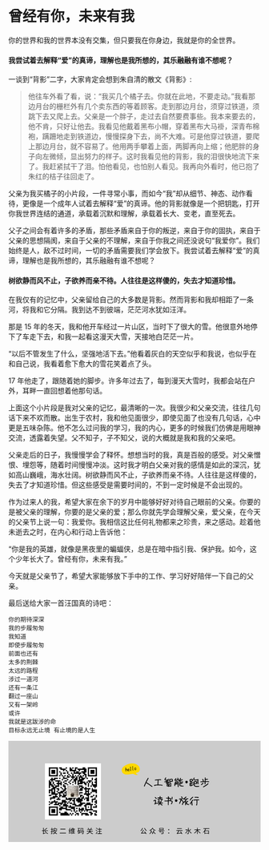 # 曾经有你，未来有我

你的世界和我的世界本没有交集，但只要我在你身边，我就是你的全世界。

#### 我尝试着去解释“爱”的真谛，理解也是我所想的，其乐融融有谁不想呢？

一谈到“背影”二字，大家肯定会想到朱自清的散文《背影》:

> 他往车外看了看，说：“我买几个橘子去。你就在此地，不要走动。”我看那边月台的栅栏外有几个卖东西的等着顾客。走到那边月台，须穿过铁道，须跳下去又爬上去。父亲是一个胖子，走过去自然要费事些。我本来要去的，他不肯，只好让他去。我看见他戴着黑布小帽，穿着黑布大马褂，深青布棉袍，蹒跚地走到铁道边，慢慢探身下去，尚不大难。可是他穿过铁道，要爬上那边月台，就不容易了。他用两手攀着上面，两脚再向上缩；他肥胖的身子向左微倾，显出努力的样子。这时我看见他的背影，我的泪很快地流下来了。我赶紧拭干了泪。怕他看见，也怕别人看见。我再向外看时，他已抱了朱红的桔子往回走了。

父亲为我买橘子的小片段，一件寻常小事，而如今“我”却从细节、神态、动作看待，更像是一个成年人试着去解释“爱”的真谛。他的背影就像是一个把钥匙，打开你我世界连结的通道，承载着沉默和理解，承载着长大、变老，直至死去。

父子之间会有着许多的矛盾，那些矛盾来自于你的叛逆，来自于你的固执，来自于父亲的思想隔阂，来自于父亲的不理解，来自于你我之间还没说句“我爱你”。我们始终是人，敌不过时间，一切的矛盾需要我们学会放下。我尝试着去解释“爱”的真谛，理解也是我所想的，其乐融融有谁不想呢？

#### 树欲静而风不止，子欲养而亲不待。人往往是这样傻的，失去才知道珍惜。

在我仅有的记忆中，父亲留给自己的大多数是背影。然而背影和我却相距了一条河，将我和它分隔。我到达不到彼端，茫茫河水犹如汪洋。

那是 15 年的冬天，我和他开车经过一片山区，当时下了很大的雪。他很意外地停下了车走下去，和我一起看这漫天大雪，天接地白茫茫一片。

“以后不管发生了什么，坚强地活下去。”他看着灰白的天空似乎和我说，也似乎在和自己说，我看着愈下愈大的雪花笑着点了头。

17 年他走了，跟随着她的脚步。许多年过去了，每到漫天大雪时，我都会站在户外，耳畔一直回想着他那句话。

上面这个小片段是我对父亲的记忆，最清晰的一次。我很少和父亲交流，往往几句话下来不欢而散。出生于农村，我和他见面很少，即使见面了也没有几句话，心中更是五味杂陈。他不怎么过问我的学习，我的内心，更多的时候我们仿佛是用眼神交流，透露着失望。父不知子，子不知父，说的大概就是我和我的父亲吧。

父亲走后的日子，我慢慢学会了释怀。想想当时的我，真是百般的感受。对父亲憎恨、埋怨等，随着时间慢慢冲淡。这时我才明白父亲对我的感情是如此的深沉，犹如高山巍峨，海水壮阔。树欲静而风不止，子欲养而亲不待。人往往是这样傻的，失去了才知道珍惜。但这些感受是需要时间的，不到一定时候是不会出现的。

作为过来人的我，希望大家在余下的岁月中能够好好对待自己眼前的父亲。你要的是被父亲的理解，你要的是父亲的爱；那么你就先学会理解父亲，爱父亲，在今天的父亲节上说一句：我爱你。我相信这比任何礼物都来之珍贵，来之感动。趁着他未逝去之时，在内心和行动上告诉他：

“你是我的英雄，就像是黑夜里的蝙蝠侠，总是在暗中指引我、保护我。如今，这个少年长大了。曾经有你，未来有我。”

今天就是父亲节了，希望大家能够放下手中的工作、学习好好陪伴一下自己的父亲。

最后送给大家一首汪国真的诗吧：

```
你的期待深深
我的步履匆匆
我知道
即使步履匆匆
前面也还有
太多的荆棘
太远的路程
涉过一道河
还有一条江
翻过一座山
又有一架岭
或许
我就是这跋涉的命
目标永远无止境 有止境的是人生
```

![](https://raw.githubusercontent.com/mogoweb/mywritings/master/book_wechat/common_images/%E5%BE%AE%E4%BF%A1%E5%85%AC%E4%BC%97%E5%8F%B7_%E5%85%B3%E6%B3%A8%E4%BA%8C%E7%BB%B4%E7%A0%81.png)